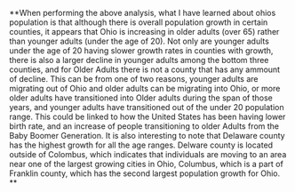 

**When performing the above analysis, what I have learned about ohios population is that although there is overall population growth in certain counties, it appears that Ohio is increasing in older adults (over 65) rather than younger adults (under the age of 20). Not only are younger adults under the age of 20 having slower growth rates in counties with growth, there is also a larger decline in younger adults among the bottom three counties, and for Older Adults there is not a county that has any ammount of decline. This can be from one of two reasons, younger adults are migrating out of Ohio and older adults can be migrating into Ohio, or more older adults have transitioned into Older adults during the span of those years, and younger adults have transitioned out of the under 20 population range. This could be linked to how the United States has been having lower birth rate, and an increase of people transitioning to older Adults from the Baby Boomer Generation. It is also interesting to note that Delaware county has the highest growth for all the age ranges. Delware county is located outside of Colombus, which indicates that individuals are moving to an area near one of the largest growing cities in Ohio, Columbus, which is a part of Franklin county, which has the second largest population growth for Ohio.  **
